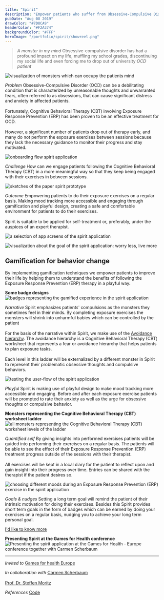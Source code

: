 ```yaml
---
title: "Spirit"
description: "Empower patients who suffer from Obsessive-Compulsive Disorder (OCD)"
pubDate: "Aug 08 2019"
drawColor: "#7D8CA9"
headerColor: "#F2A374"
backgroundColor: "#FFF"
heroImage: "/portfolio/spirit/showreel.png"
---
```


> _A monster in my mind_ Obsessive-compulsive disorder has had a profound impact on my life, muffling my school grades, discontinuing my social life and even forcing me to drop out of university
> <cite>OCD patient</cite>

![visualization of monsters which can occupy the patients mind](/portfolio/spirit/monsters.png)

_Problem_
Obsessive-Compulsive Disorder (OCD) can be a debilitating condition that is characterized by unreasonable thoughts and unwarranted fears, often referred to as obsessions, that can cause significant distress and anxiety in affected patients.<br/><br/>
Fortunately, Cognitive Behavioral Therapy (CBT) involving Exposure Response Prevention (ERP) has been proven to be an effective treatment for OCD.<br/><br/>
However, a significant number of patients drop out of therapy early, and many do not perform the exposure exercises between sessions because they lack the necessary guidance to monitor their progress and stay motivated.

![onboarding flow spirit application](/portfolio/spirit/intro.png)

_Challenge_
How can we engage patients following the Cognitive Behavioral Therapy (CBT) in a more meaningful way so that they keep being engaged with their exercises in between sessions.

![sketches of the paper spirit prototype](/portfolio/spirit/sketch.png)

_Outcome_
Empowering patients to do their exposure exercises on a regular basis. Making mood tracking more accessible and engaging through gamification and playful design, creating a safe and comfortable environment for patients to do their exercises.
<br/><br/>
Spirit is suitable to be applied for self-treatment or, preferably, under the auspices of an expert therapist.

![a selection of app screens of the spirit application](/portfolio/spirit/screens.png)

![visualization about the goal of the spirit application: worry less, live more](/portfolio/spirit/worry_less_live_more.png)

## Gamification for behavior change

By implementing gamification techniques we empower patients to improve their life by helping them to understand the benefits of following the Exposure Response Prevention (ERP) therapy in a playful way.

**Some badge designs**
![badges representing the gamified experience in the spirit application](/portfolio/spirit/badges.png)

_Narrative_
<span>
    Spirit emphasizes patients' compulsions as the monsters they sometimes feel in their minds. By completing exposure exercises the monsters will shrink into unharmful babies which can be controlled by the patient
    <br/><br/>
    For the basis of the narrative within Spirit, we make use of the <a href="https://www.psychologytools.com/resource/avoidance-hierarchy" target="_blank">Avoidance hierarchy</a>. The avoidance hierarchy is a Cognitive Behavioral Therapy (CBT) worksheet that represents a fear or avoidance hierarchy that helps patients to plan exposure tasks.
    <br/><br/>
    Each level in this ladder will be externalized by a different monster in Spirit to represent their problematic obsessive thoughts and compulsive behaviors.
</span>

![testing the user-flow of the spirit application](/portfolio/spirit/user_flow.png)

_Playful_
Spirit is making use of playful design to make mood tracking more accessible and engaging. Before and after each exposure exercise patients will be prompted to rate their anxiety as well as the urge for obsessive thoughts or compulsive behavior.

**Monsters representing the Cognitive Behavioral Therapy (CBT) worksheet ladder**
![all monsters representing the Cognitive Behavioral Therapy (CBT) worksheet levels of the ladder](/portfolio/spirit/monsters_grouped.png)

_Quantified self_
By giving insights into performed exercises patients will be guided into performing their exercises on a regular basis. The patients will be able to see the effect of their Exposure Response Prevention (ERP) treatment progress outside of the sessions with their therapist.<br/><br/>
All exercises will be kept in a local diary for the patient to reflect upon and gain insight into their progress over time. Entries can be shared with the therapist if the patient desires so.

![choosing different moods during an Exposure Response Prevention (ERP) exercise in the spirit application](/portfolio/spirit/fear_levels.png)

_Goals & nudges_
Setting a long term goal will remind the patient of their intrinsic motivation for doing their exercises. Besides this Spirit provides short term goals in the form of badges which can be earned by doing your exercises on a regular basis, nudging you to achieve your long term personal goal.

<a href="mailto:mail@sanderboer.nl?subject=Let's chat!&body=Hi, I'd like to talk about Spirit," aria-label="Send me an email to I can tell you more" target="_blank">I'd like to know more</a>

**Presenting Spirit at the Games for Health conference**
![Presenting the spirit application at the Games for Health - Europe conference together with Carmen Scherbaum](/portfolio/spirit/games_for_health.png)

<hr />

_Invited to_
<span>
    <a href="https://web.archive.org/web/20220526214733/https://www.gamesforhealtheurope.org/speaker/sander-boer" target="_blank">Games for health Europe</a>
</span>

_In collaboration with_
<span>
    <a href="https://carmenscherbaum.myportfolio.com" target="_blank">Carmen Scherbaum</a><br/><br/>
    <a href="https://clinical-neuropsychology.de/steffen-moritz" target="_blank">Prof. Dr. Steffen Moritz</a>
</span>

_References_
<span>
    <a href="https://github.com/xiduzo/ocdTreatmentApp" target="_blank">Code</a>
</span>
